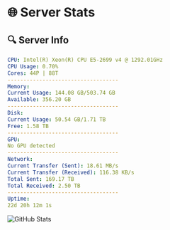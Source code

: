 # 🌐 Server Stats
## 🔍 Server Info
```yaml
CPU: Intel(R) Xeon(R) CPU E5-2699 v4 @ 1292.01GHz
CPU Usage: 0.70%
Cores: 44P | 88T
-----------------------------------
Memory:
Current Usage: 144.08 GB/503.74 GB
Available: 356.20 GB
-----------------------------------
Disk:
Current Usage: 50.54 GB/1.71 TB
Free: 1.58 TB
-----------------------------------
GPU:
No GPU detected
-----------------------------------
Network:
Current Transfer (Sent): 18.61 MB/s
Current Transfer (Received): 116.38 KB/s
Total Sent: 169.17 TB
Total Received: 2.50 TB
-----------------------------------
Uptime:
22d 20h 12m 1s
```
![GitHub Stats](https://img.shields.io/badge/Updated-2025-03-02_18:55:19-blue)